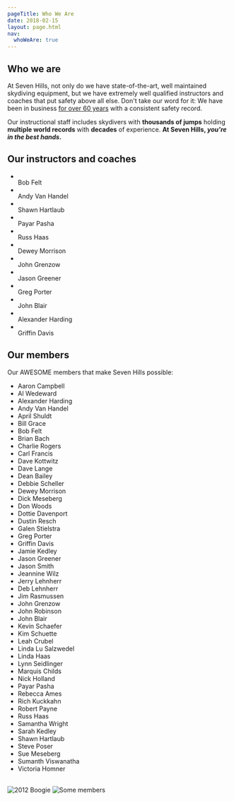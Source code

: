 ```yaml
---
pageTitle: Who We Are
date: 2018-02-15
layout: page.html
nav:
  whoWeAre: true
---
```


## Who we are

At Seven Hills, not only do we have state-of-the-art, well maintained skydiving equipment, but we have extremely well qualified instructors and coaches that put safety above all else. Don't take our word for it: We have been in business [for over 60 years](../about-us) with a consistent safety record.

Our instructional staff includes skydivers with __thousands of jumps__ holding __multiple world records__ with __decades__ of experience. __At Seven Hills, _you're in the best hands_.__

## Our instructors and coaches

<ul class="people">
	<li class="people__item">
		<img src="../img/people/bob-felt.jpg" alt="">
		<div class="people__item-name">Bob Felt</div>
	</li>
	<li class="people__item">
		<img src="../img/people/andy-van-handel.jpg" alt="">
		<div class="people__item-name">Andy Van Handel</div>
	</li>
	<li class="people__item">
		<img src="../img/people/shawn-hartlaub.jpg" alt="">
		<div class="people__item-name">Shawn Hartlaub</div>
	</li>
	<li class="people__item">
		<img src="../img/people/payar-pasha.jpg" alt="">
		<div class="people__item-name">Payar Pasha</div>
	</li>
	<li class="people__item">
		<img src="../img/people/russ-haas.jpg" alt="">
		<div class="people__item-name">Russ Haas</div>
	</li>
	<li class="people__item">
		<img src="../img/people/dewey-morrison.jpg" alt="">
		<div class="people__item-name">Dewey Morrison</div>
	</li>
	<li class="people__item">
		<img src="../img/people/john-grenzow.jpg" alt="">
		<div class="people__item-name">John Grenzow</div>
	</li>
	<li class="people__item">
		<img src="../img/people/jason-greener.jpg" alt="">
		<div class="people__item-name">Jason Greener</div>
	</li>
	<li class="people__item">
		<img src="../img/people/greg-porter.jpg" alt="">
		<div class="people__item-name">Greg Porter</div>
	</li>
	<li class="people__item">
		<img src="../img/people/john-blair.jpg" alt="">
		<div class="people__item-name">John Blair</div>
	</li>
	<li class="people__item">
		<img src="../img/people/alexander-harding.jpg" alt="">
		<div class="people__item-name">Alexander Harding</div>
	</li>
	<li class="people__item">
		<img src="../img/people/griffin-davis.jpg" alt="">
		<div class="people__item-name">Griffin Davis</div>
	</li>
</ul>

## Our members

Our AWESOME members that make Seven Hills possible:

<ul class="people-text">
	<li class="people-text__item">Aaron Campbell</li>
	<li class="people-text__item">Al Wedeward</li>
	<li class="people-text__item">Alexander Harding</li>
	<li class="people-text__item">Andy Van Handel</li>
	<li class="people-text__item">April Shuldt</li>
	<li class="people-text__item">Bill Grace</li>
	<li class="people-text__item">Bob Felt</li>
	<li class="people-text__item">Brian Bach</li>
	<li class="people-text__item">Charlie Rogers</li>
	<li class="people-text__item">Carl Francis</li>
	<li class="people-text__item">Dave Kottwitz</li>
	<li class="people-text__item">Dave Lange</li>
	<li class="people-text__item">Dean Bailey</li>
	<li class="people-text__item">Debbie Scheller</li>
	<li class="people-text__item">Dewey Morrison</li>
	<li class="people-text__item">Dick Meseberg</li>
	<li class="people-text__item">Don Woods</li>
	<li class="people-text__item">Dottie Davenport</li>
	<li class="people-text__item">Dustin Resch</li>
	<li class="people-text__item">Galen Stielstra</li>
	<li class="people-text__item">Greg Porter</li>
	<li class="people-text__item">Griffin Davis</li>
	<li class="people-text__item">Jamie Kedley</li>
	<li class="people-text__item">Jason Greener</li>
	<li class="people-text__item">Jason Smith</li>
	<li class="people-text__item">Jeannine Wilz</li>
	<li class="people-text__item">Jerry Lehnherr</li>
	<li class="people-text__item">Deb Lehnherr</li>
	<li class="people-text__item">Jim Rasmussen</li>
	<li class="people-text__item">John Grenzow</li>
	<li class="people-text__item">John Robinson</li>
	<li class="people-text__item">John Blair</li>
	<li class="people-text__item">Kevin Schaefer</li>
	<li class="people-text__item">Kim Schuette</li>
	<li class="people-text__item">Leah Crubel</li>
	<li class="people-text__item">Linda Lu Salzwedel</li>
	<li class="people-text__item">Linda Haas</li>
	<li class="people-text__item">Lynn Seidlinger</li>
	<li class="people-text__item">Marquis Childs</li>
	<li class="people-text__item">Nick Holland</li>
	<li class="people-text__item">Payar Pasha</li>
	<li class="people-text__item">Rebecca Ames</li>
	<li class="people-text__item">Rich Kuckkahn</li>
	<li class="people-text__item">Robert Payne</li>
	<li class="people-text__item">Russ Haas</li>
	<li class="people-text__item">Samantha Wright</li>
	<li class="people-text__item">Sarah Kedley</li>
	<li class="people-text__item">Shawn Hartlaub</li>
	<li class="people-text__item">Steve Poser</li>
	<li class="people-text__item">Sue Meseberg</li>
	<li class="people-text__item">Sumanth Viswanatha</li>
	<li class="people-text__item">Victoria Homner</li>
</ul>

<br>

<img src="../img/boogie.jpg" alt="2012 Boogie" class="full-width">

<img src="../img/some-members.jpg" alt="Some members" class="full-width">
